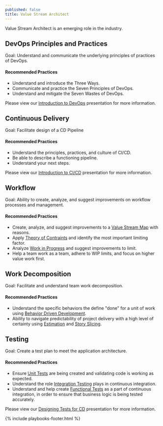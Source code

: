 ```yaml
---
published: false
title: Value Stream Architect
---
```


Value Stream Architect is an emerging role in the industry.

## DevOps Principles and Practices

Goal: Understand and communicate the underlying principles of practices of DevOps.

#### Recommended Practices

- Understand and introduce the Three Ways.
- Communicate and practice the Seven Principles of DevOps.
- Understand and mitigate the Seven Wastes of DevOps.

Please view our [Introduction to DevOps](http://devops.walmart.com/presos/intro-to-devops/index.html#/) presentation for more information.

## Continuous Delivery

Goal: Facilitate design of a CD Pipeline

#### Recommended Practices

- Understand the principles, practices, and culture of CI/CD.
- Be able to describe a functioning pipeline.
- Understand your next steps.

Please view our [Introduction to CI/CD](http://devops.walmart.com/presos/intro-to-cd/index.html#/) presentation for more information.

## Workflow

Goal: Ability to create, analyze, and suggest improvements on workflow processes and management.

#### Recommended Practices

- Create, analyze, and suggest improvements to a [Value Stream Map](../vsm.html) with reasons.
- Apply [Theory of Contraints](../identifying-constraints.html) and identify the most important limiting factor.
- Analyze [Work in Progress](../workflow-management/limiting-wip.html) and suggest improvements to limit.
- Help a team work as a team, adhere to WIP limits, and focus on higher value work first.

## Work Decomposition

Goal: Facilitate and understand team work decomposition.

#### Recommended Practices

- Understand the specific behaviors the define "done" for a unit of work using [Behavior Driven Development](../work-decomposition/behavior-driven-development.html).
- Ability to navigate predictability of project delivery with a high level of certainty using [Estimation](../work-decomposition/complexity-workbreakdown.html) and [Story Slicing](../work-decomposition/story-slicing.html).

## Testing

Goal: Create a test plan to meet the application architecture.

#### Recommended Practices

- Ensure [Unit Tests](../testing-process/unit-testing.html) are being created and validating code is working as expected.
- Understand the role [Integration Testing](../testing-process/integration-testing.html) plays in continuous integration.
- Understand and help create [Functional Tests](../testing-process/functional-testing.html) as a part of continuous integration, in order to ensure that business logic is being tested accurately.

Please view our [Designing Tests for CD](http://devops.walmart.com/presos/testing-for-cd/index.html#/) presentation for more information.

{% include playbooks-footer.html %}
